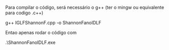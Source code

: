 Para compilar o código, será necessário o g++ (ter o mingw ou equivalente para codigo .c++)

g++ IGLFShannonF.cpp -o ShannonFanoIDLF

Entao apenas rodar o código com 

.\ShannonFanoIDLF.exe
